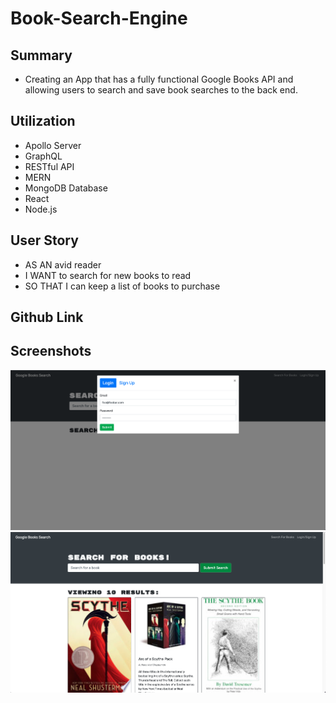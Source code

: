 # Book-Search-Engine

## Summary 

* Creating an App that has a fully functional Google Books API and allowing users to search and save book searches to the back end.

## Utilization

* Apollo Server
* GraphQL
* RESTful API
* MERN
* MongoDB Database
* React
* Node.js

## User Story

* AS AN avid reader
* I WANT to search for new books to read
* SO THAT I can keep a list of books to purchase

## Github Link

## Screenshots 
![](client/src/assets/img/Screen%20Shot%202023-02-07%20at%207.52.31%20PM.png)
![](client/src/assets/img/Screen%20Shot%202023-02-07%20at%207.53.03%20PM.png)